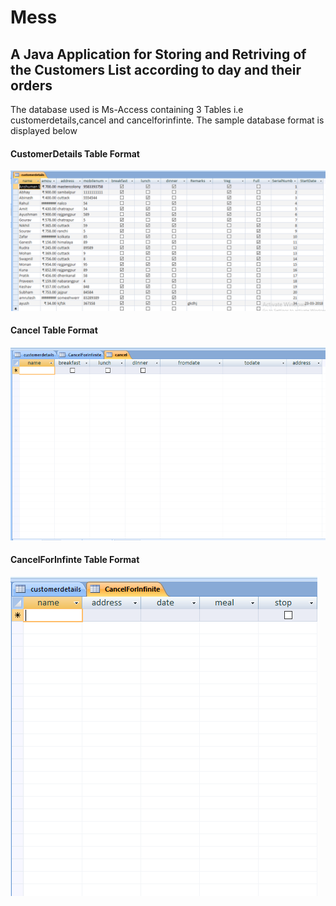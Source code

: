 # Mess
## A Java Application for Storing and Retriving of the Customers List according to day and their orders

The database used is Ms-Access containing 3 Tables i.e customerdetails,cancel and cancelforinfinte.
The sample database format is displayed below

#### CustomerDetails Table Format
![CustomerDetails Table Format](/CustomerDetails.png)
#### Cancel Table Format
![Cancel Table Format](/cancel.png)
#### CancelForInfinte Table Format
![CancelForInfinte Table Format](/cancelforInfinte.png)

